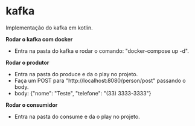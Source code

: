 # kafka
Implementação do kafka em kotlin.

**Rodar o kafka com docker**
- Entra na pasta do kafka e rodar o comando:
"docker-compose up -d".

**Rodar o produtor**
 - Entra na pasta do produce e da o play no projeto.
 - Faça um POST para "http://localhost:8080/person/post" passando o body.
 - body: {"nome": "Teste", "telefone": "(33) 3333-3333"}

**Rodar o consumidor**
- Entra na pasta do consume e da o play no projeto.
